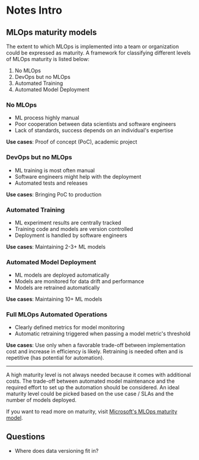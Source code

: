 # Notes Intro

## MLOps maturity models

The extent to which MLOps is implemented into a team or organization could be expressed as maturity. A framework for classifying different levels of MLOps maturity is listed below:

1. No MLOps
2. DevOps but no MLOps
3. Automated Training
4. Automated Model Deployment

### No MLOps

* ML process highly manual
* Poor cooperation between data scientists and software engineers
* Lack of standards, success depends on an individual's expertise

**Use cases**: Proof of concept (PoC), academic project

### DevOps but no MLOps

* ML training is most often manual
* Software engineers might help with the deployment
* Automated tests and releases

**Use cases**: Bringing PoC to production

### Automated Training

* ML experiment results are centrally tracked
* Training code and models are version controlled
* Deployment is handled by software engineers

**Use cases**: Maintaining 2-3+ ML models

### Automated Model Deployment

* ML models are deployed automatically
* Models are monitored for data drift and performance
* Models are retrained automatically

**Use cases**: Maintaining 10+ ML models

### Full MLOps Automated Operations

* Clearly defined metrics for model monitoring
* Automatic retraining triggered when passing a model metric's threshold

**Use cases**: Use only when a favorable trade-off between implementation cost and increase in efficiency is likely. Retraining is needed often and is repetitive (has potential for automation).

---

A high maturity level is not always needed because it comes with additional costs. The trade-off between automated model maintenance and the required effort to set up the automation should be considered. An ideal maturity level could be picked based on the use case / SLAs and the number of models deployed.

If you want to read more on maturity, visit [Microsoft's MLOps maturity model](https://docs.microsoft.com/en-us/azure/architecture/example-scenario/mlops/mlops-maturity-model).

## Questions

* Where does data versioning fit in?

